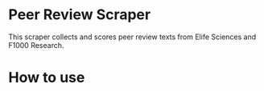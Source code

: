 # Peer Review Scraper
This scraper collects and scores peer review texts from Elife Sciences and F1000 Research.

# How to use
